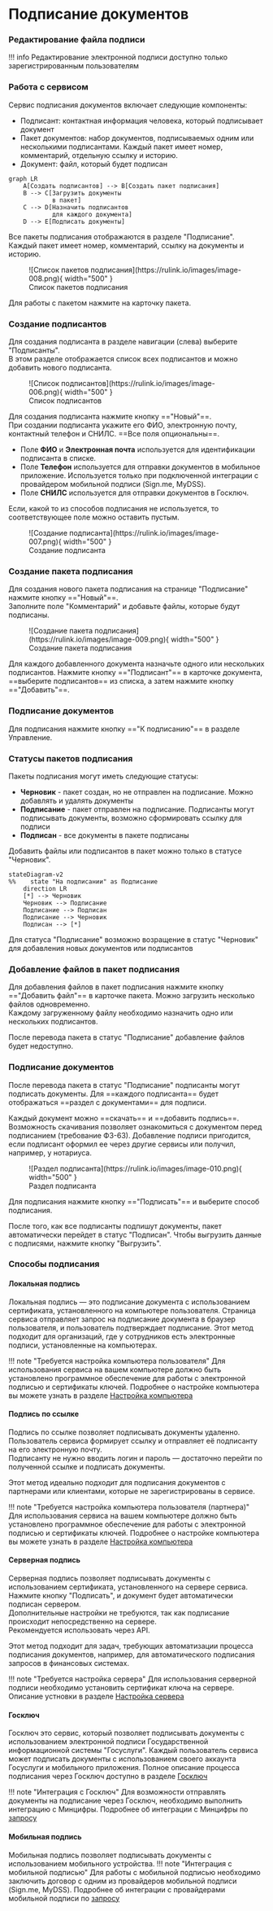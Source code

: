 ﻿# Подписание документов

### Редактирование файла подписи
!!! info
    Редактирование электронной подписи доступно только зарегистрированным пользователям

### Работа с сервисом
Сервис подписания документов включает следующие компоненты:

- Подписант: контактная информация человека, который подписывает документ  
- Пакет документов: набор документов, подписываемых одним или несколькими подписантами. Каждый пакет имеет номер, комментарий, отдельную ссылку и историю. 
- Документ: файл, который будет подписан  

```mermaid
graph LR
    A[Создать подписантов] --> B[Создать пакет подписания]
    B --> C[Загрузить документы
            в пакет]
    C --> D[Назначить подписантов
            для каждого документа]
    D --> E[Подписать документы]
```

Все пакеты подписания отображаются в разделе "Подписание".  
Каждый пакет имеет номер, комментарий, ссылку на документы и историю.

<figure markdown="span">
  ![Список пакетов подписания](https://rulink.io/images/image-008.png){ width="500" }
  <figcaption>Список пакетов подписания</figcaption>
</figure>

Для работы с пакетом нажмите на карточку пакета.
 
### Создание подписантов
Для создания подписанта в разделе навигации (слева) выберите "Подписанты".  
В этом разделе отображается список всех подписантов и можно добавить нового подписанта.

<figure markdown="span">
  ![Список подписантов](https://rulink.io/images/image-006.png){ width="500" }
  <figcaption>Список подписантов</figcaption>
</figure>

Для создания подписанта нажмите кнопку =="Новый"==.  
При создании подписанта укажите его ФИО, электронную почту, контактный телефон и СНИЛС. ==Все поля опциональны==.

- Поле **ФИО** и **Электронная почта** используется для идентификации подписанта в списке.
- Поле **Телефон** используется для отправки документов в мобильное приложение. Используется только при подключенной интеграции с провайдером мобильной подписи (Sign.me, MyDSS).
- Поле **СНИЛС** используется для отправки документов в Госключ.

Если, какой то из способов подписания не используется, то соответствующее поле можно оставить пустым.

<figure markdown="span">
  ![Создание подписанта](https://rulink.io/images/image-007.png){ width="500" }
  <figcaption>Создание подписанта</figcaption>
</figure>

### Создание пакета подписания
Для создания нового пакета подписания на странице "Подписание" нажмите кнопку =="Новый"==.  
Заполните поле "Комментарий" и добавьте файлы, которые будут подписаны.

<figure markdown="span">
  ![Создание пакета подписания](https://rulink.io/images/image-009.png){ width="500" }
  <figcaption>Создание пакета подписания</figcaption>
</figure>

Для каждого добавленного документа назначьте одного или нескольких подписантов. Нажмите кнопку =="Подписант"== в карточке документа, ==выберите подписантов== из списка, а затем нажмите кнопку =="Добавить"==.

### Подписание документов
Для подписания нажмите кнопку =="К подписанию"== в разделе Управление.  


### Статусы пакетов подписания
Пакеты подписания могут иметь следующие статусы:

- **Черновик** - пакет создан, но не отправлен на подписание. Можно добавлять и удалять документы
- **Подписание** - пакет отправлен на подписание. Подписанты могут подписывать документы, возможно сформировать ссылку для подписи
- **Подписан** - все документы в пакете подписаны

Добавить файлы или подписантов в пакет можно только в статусе "Черновик".

```mermaid
stateDiagram-v2
%%    state "На подписании" as Подписание
    direction LR
    [*] --> Черновик
    Черновик --> Подписание
    Подписание --> Подписан
    Подписание --> Черновик
    Подписан --> [*]
```
Для статуса "Подписание" возможно возращение в статус "Черновик" для добавления новых документов или подписантов

### Добавление файлов в пакет подписания
Для добавления файлов в пакет подписания нажмите кнопку =="Добавить файл"== в карточке пакета. Можно загрузить несколько файлов одновременно.  
Каждому загруженному файлу необходимо назначить одно или нескольких подписантов.  

После перевода пакета в статус "Подписание" добавление файлов будет недоступно.

### Подписание документов
После перевода пакета в статус "Подписание" подписанты могут подписать документы. 
Для ==каждого подписанта== будет отображаться ==раздел с документами== для подписи.  


Каждый документ можно ==скачать== и ==добавить подпись==. Возможность скачивания позволяет ознакомиться с 
документом перед подписанием (требование ФЗ-63). Добавление подписи пригодится, если подписант оформил 
ее через другие сервисы или получил, например, у нотариуса.

<figure markdown="span">
  ![Раздел подписанта](https://rulink.io/images/image-010.png){ width="500" }
  <figcaption>Раздел подписанта</figcaption>
</figure>

Для подписания нажмите кнопку =="Подписать"== и выберите способ подписания.  

После того, как все подписанты подпишут документы, пакет автоматически перейдет в статус "Подписан". 
Чтобы выгрузить данные с подписями, нажмите кнопку "Выгрузить".

### Способы подписания
#### Локальная подпись
Локальная подпись — это подписание документа с использованием сертификата, установленного на компьютере пользователя. 
Страница сервиса отправляет запрос на подписание документа в браузер пользователя, и пользователь подтверждает подписание. 
Этот метод подходит для организаций, где у сотрудников есть электронные подписи, установленные на компьютерах.

!!! note "Требуется настройка компьютера пользователя"
    Для использования сервиса на вашем компьютере должно быть установлено программное обеспечение для работы с электронной подписью и сертификаты ключей.
    Подробнее о настройке компьютера вы можете узнать в разделе [Настройка компьютера](https://rulink.io/support/crypto/setup)

#### Подпись по ссылке
Подпись по ссылке позволяет подписывать документы удаленно. 
Пользователь сервиса формирует ссылку и отправляет её подписанту на его электронную почту.  
Подписанту не нужно вводить логин и пароль — достаточно перейти по полученной ссылке и подписать документы.

Этот метод идеально подходит для подписания документов с партнерами или клиентами, которые не зарегистрированы в сервисе.

!!! note "Требуется настройка компьютера пользователя (партнера)"
    Для использования сервиса на вашем компьютере должно быть установлено программное обеспечение для работы с электронной подписью и сертификаты ключей.
    Подробнее о настройке компьютера вы можете узнать в разделе [Настройка компьютера](https://rulink.io/support/crypto/setup)

#### Серверная подпись
Серверная подпись позволяет подписывать документы с использованием сертификата, установленного на сервере сервиса.  
Нажмите кнопку "Подписать", и документ будет автоматически подписан сервером.  
Дополнительные настройки не требуются, так как подписание происходит непосредственно на сервере.  
Рекомендуется использовать через API.  

Этот метод подходит для задач, требующих автоматизации процесса подписания документов, например, для автоматического подписания запросов в финансовых системах.

!!! note "Требуется настройка сервера"
    Для использования серверной подписи необходимо установить сертификат ключа на сервере. 
    Описание устновки в разделе [Настройка сервера](https://rulink.io/support/crypto/setup)

#### Госключ
Госключ это сервис, который позволяет подписывать документы с использованием электронной подписи Государственной информационной системы "Госуслуги".
Каждый пользователь сервиса может подписать документы с использованием своего аккаунта Госуслуги и мобильного приложения.
Полное описание процесса подписания через Госключ доступно в разделе [Госключ](https://goskey.ru/)

!!! note "Интеграция с Госключ"
    Для возможности отправлять документы на подписание через Госключ, необходимо выполнить интеграцию с Минцифры.
    Подробнее об интеграции с Минцифры по [запросу](mailto:hello@rulink.io)

#### Мобильная подпись
Мобильная подпись позволяет подписывать документы с использованием мобильного устройства.
!!! note "Интеграция с мобильной подписью"
    Для работы с мобильной подписью необходимо заключить договор с одним из провайдеров мобильной подписи (Sign.me, MyDSS).
    Подробнее об интеграции с провайдерами мобильной подписи по [запросу](mailto:hello@rulink.io)